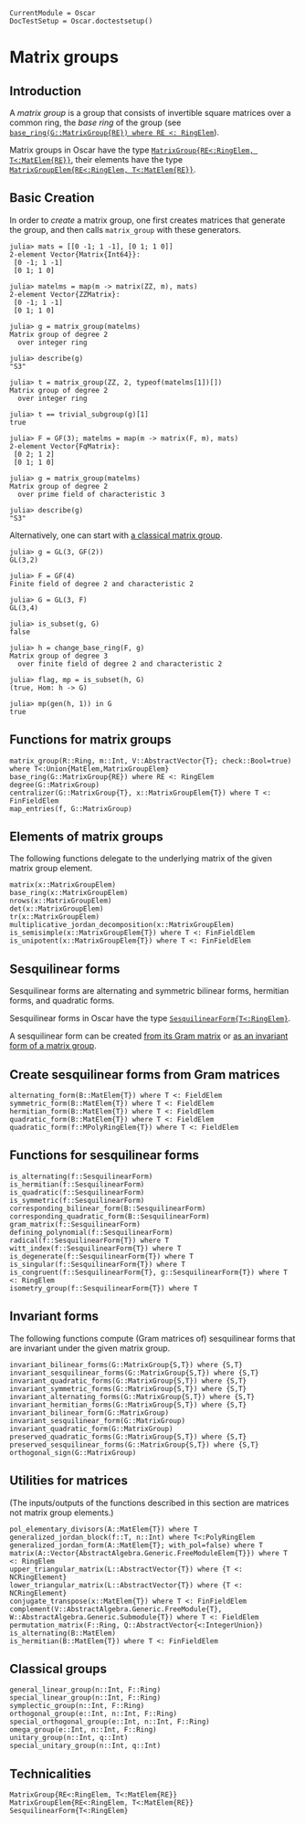 ```@meta
CurrentModule = Oscar
DocTestSetup = Oscar.doctestsetup()
```

# Matrix groups

## Introduction

A *matrix group* is a group that consists of invertible square matrices
over a common ring, the *base ring* of the group
(see [`base_ring(G::MatrixGroup{RE}) where RE <: RingElem`](@ref)).

Matrix groups in Oscar have the type
[`MatrixGroup{RE<:RingElem, T<:MatElem{RE}}`](@ref),
their elements have the type
[`MatrixGroupElem{RE<:RingElem, T<:MatElem{RE}}`](@ref).

## Basic Creation

In order to *create* a matrix group,
one first creates matrices that generate the group,
and then calls `matrix_group` with these generators.

```jldoctest matgroupxpl
julia> mats = [[0 -1; 1 -1], [0 1; 1 0]]
2-element Vector{Matrix{Int64}}:
 [0 -1; 1 -1]
 [0 1; 1 0]

julia> matelms = map(m -> matrix(ZZ, m), mats)
2-element Vector{ZZMatrix}:
 [0 -1; 1 -1]
 [0 1; 1 0]

julia> g = matrix_group(matelms)
Matrix group of degree 2
  over integer ring

julia> describe(g)
"S3"

julia> t = matrix_group(ZZ, 2, typeof(matelms[1])[])
Matrix group of degree 2
  over integer ring

julia> t == trivial_subgroup(g)[1]
true

julia> F = GF(3); matelms = map(m -> matrix(F, m), mats)
2-element Vector{FqMatrix}:
 [0 2; 1 2]
 [0 1; 1 0]

julia> g = matrix_group(matelms)
Matrix group of degree 2
  over prime field of characteristic 3

julia> describe(g)
"S3"
```

Alternatively,
one can start with [a classical matrix group](@ref "Classical groups").

```jldoctest matgroupxpl
julia> g = GL(3, GF(2))
GL(3,2)

julia> F = GF(4)
Finite field of degree 2 and characteristic 2

julia> G = GL(3, F)
GL(3,4)

julia> is_subset(g, G)
false

julia> h = change_base_ring(F, g)
Matrix group of degree 3
  over finite field of degree 2 and characteristic 2

julia> flag, mp = is_subset(h, G)
(true, Hom: h -> G)

julia> mp(gen(h, 1)) in G
true
```

## Functions for matrix groups

```@docs
matrix_group(R::Ring, m::Int, V::AbstractVector{T}; check::Bool=true) where T<:Union{MatElem,MatrixGroupElem}
base_ring(G::MatrixGroup{RE}) where RE <: RingElem
degree(G::MatrixGroup)
centralizer(G::MatrixGroup{T}, x::MatrixGroupElem{T}) where T <: FinFieldElem
map_entries(f, G::MatrixGroup)
```

## Elements of matrix groups

The following functions delegate to the underlying matrix
of the given matrix group element.

```@docs
matrix(x::MatrixGroupElem)
base_ring(x::MatrixGroupElem)
nrows(x::MatrixGroupElem)
det(x::MatrixGroupElem)
tr(x::MatrixGroupElem)
multiplicative_jordan_decomposition(x::MatrixGroupElem)
is_semisimple(x::MatrixGroupElem{T}) where T <: FinFieldElem
is_unipotent(x::MatrixGroupElem{T}) where T <: FinFieldElem
```

## Sesquilinear forms

Sesquilinear forms are alternating and symmetric bilinear forms,
hermitian forms, and quadratic forms.

Sesquilinear forms in Oscar have the type
[`SesquilinearForm{T<:RingElem}`](@ref).

A sesquilinear form can be created
[from its Gram matrix](@ref "Create sesquilinear forms from Gram matrices")
or [as an invariant form of a matrix group](@ref "Invariant forms").

## Create sesquilinear forms from Gram matrices

```@docs
alternating_form(B::MatElem{T}) where T <: FieldElem
symmetric_form(B::MatElem{T}) where T <: FieldElem
hermitian_form(B::MatElem{T}) where T <: FieldElem
quadratic_form(B::MatElem{T}) where T <: FieldElem
quadratic_form(f::MPolyRingElem{T}) where T <: FieldElem
```

## Functions for sesquilinear forms

```@docs
is_alternating(f::SesquilinearForm)
is_hermitian(f::SesquilinearForm)
is_quadratic(f::SesquilinearForm)
is_symmetric(f::SesquilinearForm)
corresponding_bilinear_form(B::SesquilinearForm)
corresponding_quadratic_form(B::SesquilinearForm)
gram_matrix(f::SesquilinearForm)
defining_polynomial(f::SesquilinearForm)
radical(f::SesquilinearForm{T}) where T
witt_index(f::SesquilinearForm{T}) where T
is_degenerate(f::SesquilinearForm{T}) where T
is_singular(f::SesquilinearForm{T}) where T
is_congruent(f::SesquilinearForm{T}, g::SesquilinearForm{T}) where T <: RingElem
isometry_group(f::SesquilinearForm{T}) where T
```

## Invariant forms

The following functions compute (Gram matrices of) sesquilinear forms
that are invariant under the given matrix group.

```@docs
invariant_bilinear_forms(G::MatrixGroup{S,T}) where {S,T}
invariant_sesquilinear_forms(G::MatrixGroup{S,T}) where {S,T}
invariant_quadratic_forms(G::MatrixGroup{S,T}) where {S,T}
invariant_symmetric_forms(G::MatrixGroup{S,T}) where {S,T}
invariant_alternating_forms(G::MatrixGroup{S,T}) where {S,T}
invariant_hermitian_forms(G::MatrixGroup{S,T}) where {S,T}
invariant_bilinear_form(G::MatrixGroup)
invariant_sesquilinear_form(G::MatrixGroup)
invariant_quadratic_form(G::MatrixGroup)
preserved_quadratic_forms(G::MatrixGroup{S,T}) where {S,T}
preserved_sesquilinear_forms(G::MatrixGroup{S,T}) where {S,T}
orthogonal_sign(G::MatrixGroup)
```

## Utilities for matrices

(The inputs/outputs of the functions described in this section
are matrices not matrix group elements.)

```@docs
pol_elementary_divisors(A::MatElem{T}) where T
generalized_jordan_block(f::T, n::Int) where T<:PolyRingElem
generalized_jordan_form(A::MatElem{T}; with_pol=false) where T
matrix(A::Vector{AbstractAlgebra.Generic.FreeModuleElem{T}}) where T <: RingElem
upper_triangular_matrix(L::AbstractVector{T}) where {T <: NCRingElement}
lower_triangular_matrix(L::AbstractVector{T}) where {T <: NCRingElement}
conjugate_transpose(x::MatElem{T}) where T <: FinFieldElem
complement(V::AbstractAlgebra.Generic.FreeModule{T}, W::AbstractAlgebra.Generic.Submodule{T}) where T <: FieldElem
permutation_matrix(F::Ring, Q::AbstractVector{<:IntegerUnion})
is_alternating(B::MatElem)
is_hermitian(B::MatElem{T}) where T <: FinFieldElem
```

## Classical groups

```@docs
general_linear_group(n::Int, F::Ring)
special_linear_group(n::Int, F::Ring)
symplectic_group(n::Int, F::Ring)
orthogonal_group(e::Int, n::Int, F::Ring)
special_orthogonal_group(e::Int, n::Int, F::Ring)
omega_group(e::Int, n::Int, F::Ring)
unitary_group(n::Int, q::Int)
special_unitary_group(n::Int, q::Int)
```

## Technicalities

```@docs
MatrixGroup{RE<:RingElem, T<:MatElem{RE}}
MatrixGroupElem{RE<:RingElem, T<:MatElem{RE}}
SesquilinearForm{T<:RingElem}
```

